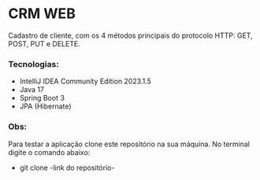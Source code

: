 # CRM WEB
Cadastro de cliente, com os 4 métodos principais
do protocolo HTTP: GET, POST, PUT e DELETE.

### Tecnologias:
* IntelliJ IDEA Community Edition 2023.1.5
* Java 17
* Spring Boot 3
* JPA (Hibernate)

### Obs:
Para testar a aplicação clone este repositório na sua
máquina. No terminal digite o comando abaixo:
* git clone   -link do repositório-

